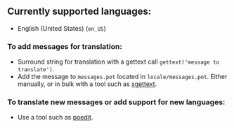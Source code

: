 ## Currently supported languages:

* English (United States) (`en_US`)

### To add messages for translation:

* Surround string for translation with a gettext call `gettext('message to translate')`.
* Add the message to `messages.pot` located in `locale/messages.pot`. Either manually, or in bulk with a tool such as [xgettext].

### To translate new messages or add support for new languages:

* Use a tool such as [poedit].

[xgettext]: https://www.gnu.org/software/gettext/manual/html_node/xgettext-Invocation.html
[poedit]: https://poedit.net/
